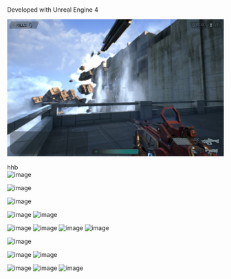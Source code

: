# 

Developed with Unreal Engine 4

![image](https://github.com/brucehho/FPS_UE4/blob/master/Screenshot01.jpg)

hhb<br />
![image](https://user-images.githubusercontent.com/30223380/129442086-43a0826f-512e-4e80-b430-66a91007f69d.png)

![image](https://user-images.githubusercontent.com/30223380/129442095-29680055-bcb1-49ca-9386-ab78d2d52543.png)

![image](https://user-images.githubusercontent.com/30223380/129442111-aef65fb5-01be-4acc-a7cd-18ff17d88a9d.png)

![image](https://user-images.githubusercontent.com/30223380/129442115-f4fc0823-4222-4cd8-8b61-52446160aee6.png)
![image](https://user-images.githubusercontent.com/30223380/129442119-69daadc9-f4ca-4011-9ea8-6314fb37eb7a.png)

![image](https://user-images.githubusercontent.com/30223380/129442123-eac42cf9-68a9-4523-b86d-6d9441bde2da.png)
![image](https://user-images.githubusercontent.com/30223380/129442136-f7b0d8cc-baea-4a5c-9105-114ebd212fc4.png)
![image](https://user-images.githubusercontent.com/30223380/129442139-b9f46616-cddb-4d19-8506-3fd113f329ae.png)
![image](https://user-images.githubusercontent.com/30223380/129442145-b60ff8eb-4ee1-4652-a2d9-fab515fda929.png)

![image](https://user-images.githubusercontent.com/30223380/129442147-a3fdea62-052f-4564-95b5-e391e5c01819.png)

![image](https://user-images.githubusercontent.com/30223380/129442155-38490bfb-20c3-44d9-8837-c46f74cf9b45.png)
![image](https://user-images.githubusercontent.com/30223380/129442161-acdcfc68-2c1d-457d-becf-b22f6aca7c57.png)

![image](https://user-images.githubusercontent.com/30223380/129442162-7aa736d0-863d-4e78-b86f-b64568373b69.png)
![image](https://user-images.githubusercontent.com/30223380/129442166-91f8db7a-d37c-4b63-925b-4a42bfc929d1.png)
![image](https://user-images.githubusercontent.com/30223380/129442168-25f360c7-a688-4ee0-9c1e-fd5ed05d2a15.png)

